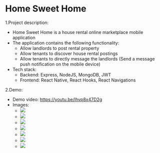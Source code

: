 # Home Sweet Home


1.Project description:
  * Home Sweet Home is a house rental online marketplace mobile application
  * The application contains the following functionality:
    * Allow landlords to post rental property
    * Allow tenants to discover house rental postings
    * Allow tenants to directly message the landlords (Send a message push notification on the mobile device)
  * Tech stack: 
    * Backend: Express, NodeJS, MongoDB, JWT
    * Frontend: React Native, React Hooks, React Navigations
    
2.Demo:
 * Demo video: https://youtu.be/lhvp8x47D2g
 * Images: 
   * ![](images/AuthScreen.png)
   * ![](images/PostScreen.png)
   * ![](images/accountScreen.png)
   * ![](images/detailsScreen.png)
   * ![](images/detailsScreen2.png)
   * ![](images/loginScreen.png)
   * ![](images/messageScreen.png)

  
